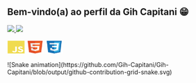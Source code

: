 ## Bem-vindo(a) ao perfil da Gih Capitani 😁

 <div>
  <a href="https://github.com/Gih-Capitani">
   <a href="https://github.com/Gih-Capitani">
   <img height="180em" src="https://github-readme-stats.vercel.app/api?username=Gih-Capitani&show_icons=true&theme=synthwave&include_all_commits=true&count_private=true"/>
   <img height="180em" src="https://github-readme-stats.vercel.app/api/top-langs/?username=Gih-Capitani&layout=compact&langs_count=6&theme=cobalt"/>
  </a>

</div>
<div style="display: inline_block"><br>
  <img align="center" alt="Js" height="30" width="40" src="https://raw.githubusercontent.com/devicons/devicon/master/icons/javascript/javascript-plain.svg">
  <img align="center" alt="HTML" height="30" width="40" src="https://raw.githubusercontent.com/devicons/devicon/master/icons/html5/html5-original.svg">
  <img align="center" alt="CSS" height="30" width="40" src="https://raw.githubusercontent.com/devicons/devicon/master/icons/css3/css3-original.svg">
</div>
 
 <br>
 
<div>
 ![Snake animation](https://github.com/Gih-Capitani/Gih-Capitani/blob/output/github-contribution-grid-snake.svg)
</div>
